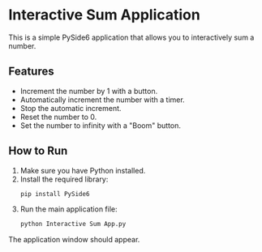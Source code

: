 # Interactive Sum Application

This is a simple PySide6 application that allows you to interactively sum a number.

## Features

- Increment the number by 1 with a button.
- Automatically increment the number with a timer.
- Stop the automatic increment.
- Reset the number to 0.
- Set the number to infinity with a "Boom" button.

## How to Run

1. Make sure you have Python installed.
2. Install the required library:
   ```bash
   pip install PySide6
   ```
3. Run the main application file:
   ```bash
   python Interactive Sum App.py
   ```

The application window should appear.

